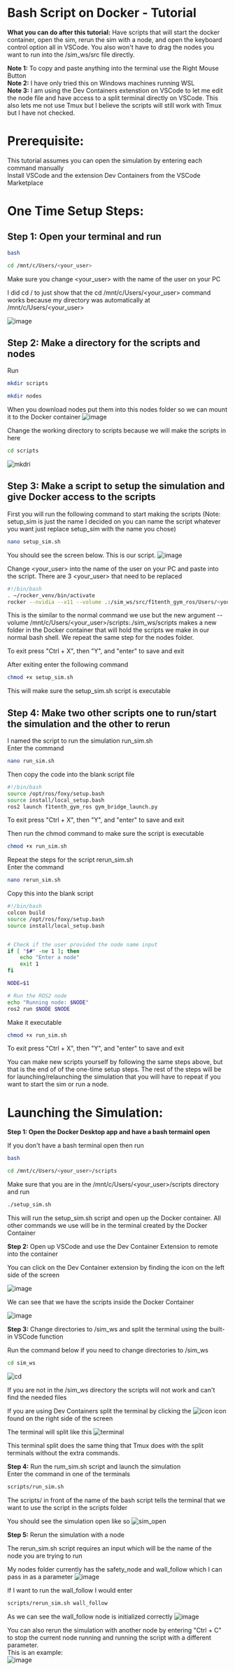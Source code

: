 # Bash Script on Docker - Tutorial

**What you can do after this tutorial:** Have scripts that will start the docker container, open the sim, rerun the sim with a node, and open the keyboard control option all in VSCode. You also won't have to drag the nodes you want to run into the /sim_ws/src file directly.

**Note 1:** To copy and paste anything into the terminal use the Right Mouse Button  
**Note 2:** I have only tried this on Windows machines running WSL  
**Note 3:** I am using the Dev Containers extenstion on VSCode to let me edit the node file and have access to a split terminal directly on VSCode. This also lets me not use Tmux but I believe the scripts will still work with Tmux but I have not checked.

# Prerequisite:  
This tutorial assumes you can open the simulation by entering each command manually  
Install VSCode and the extension Dev Containers from the VSCode Marketplace

# One Time Setup Steps:

## **Step 1:** Open your terminal and run  
```bash
bash
```
```bash
cd /mnt/c/Users/<your_user>
```

Make sure you change <your_user> with the name of the user on your PC

I did cd / to just show that the cd /mnt/c/Users/<your_user> command works because my directory was automatically at /mnt/c/Users/<your_user>

![image](https://github.com/user-attachments/assets/cbe137a4-a83e-4c53-8ca7-091542789d4e)

## **Step 2:** Make a directory for the scripts and nodes
Run
```bash
mkdir scripts
```
```bash
mkdir nodes
```
When you download nodes put them into this nodes folder so we can mount it to the Docker container
![image](https://github.com/user-attachments/assets/67c8bc6e-77f5-4fbb-9429-748c0575be14)


Change the working directory to scripts because we will make the scripts in here
```bash
cd scripts
```
![mkdri](https://github.com/user-attachments/assets/3e5c2adf-9b7f-4616-94ae-65498b35427f)

## **Step 3:** Make a script to setup the simulation and give Docker access to the scripts  

First you will run the following command to start making the scripts (Note: setup_sim is just the name I decided on you can name the script whatever you want just replace setup_sim with the name you chose)
```bash
nano setup_sim.sh
```
You should see the screen below. This is our script.
![image](https://github.com/user-attachments/assets/ef472736-369e-4644-81ab-503b4452fe64)


Change <your_user> into the name of the user on your PC and paste into the script. There are 3 <your_user> that need to be replaced
```bash
#!/bin/bash
. ~/rocker_venv/bin/activate
rocker --nvidia --x11 --volume .:/sim_ws/src/f1tenth_gym_ros/Users/<your_user>/f1tenth_gym_ros --volume /mnt/c/Users/<your_user>/scripts:/sim_ws/scripts --volume /mnt/c/Users/<your_user>/nodes:/sim_ws/src/nodes -- f1tenth_gym_ros
```

This is the similar to the normal command we use but the new argument --volume /mnt/c/Users/<your_user>/scripts:./sim_ws/scripts makes a new folder in the Docker container that will hold the scripts we make in our normal bash shell. We repeat the same step for the nodes folder.

To exit press "Ctrl + X", then "Y", and "enter" to save and exit

After exiting enter the following command
```bash
chmod +x setup_sim.sh
```

This will make sure the setup_sim.sh script is executable

## **Step 4:** Make two other scripts one to run/start the simulation and the other to rerun

I named the script to run the simulation run_sim.sh   
Enter the command

```bash
nano run_sim.sh
```

Then copy the code into the blank script file
```bash
#!/bin/bash
source /opt/ros/foxy/setup.bash
source install/local_setup.bash
ros2 launch f1tenth_gym_ros gym_bridge_launch.py
```

To exit press "Ctrl + X", then "Y", and "enter" to save and exit

Then run the chmod command to make sure the script is executable
```bash
chmod +x run_sim.sh
```

Repeat the steps for the script rerun_sim.sh  
Enter the command
```bash
nano rerun_sim.sh
```

Copy this into the blank script
```bash
#!/bin/bash
colcon build
source /opt/ros/foxy/setup.bash
source install/local_setup.bash


# Check if the user provided the node name input
if [ "$#" -ne 1 ]; then
    echo "Enter a node"
    exit 1
fi

NODE=$1

# Run the ROS2 node
echo "Running node: $NODE"
ros2 run $NODE $NODE
```

Make it executable
```bash
chmod +x run_sim.sh
```
To exit press "Ctrl + X", then "Y", and "enter" to save and exit  

You can make new scripts yourself by following the same steps above, but that is the end of of the one-time setup steps. The rest of the steps will be for launching/relaunching the simulation that you will have to repeat if you want to start the sim or run a node.

# Launching the Simulation:

**Step 1: Open the Docker Desktop app and have a bash termainl open**  

If you don't have a bash terminal open then run
```bash
bash
```
```bash
cd /mnt/c/Users/<your_user>/scripts
```

Make sure that you are in the /mnt/c/Users/<your_user>/scripts directory and run
```bash
./setup_sim.sh
```

This will run the setup_sim.sh script and open up the Docker container. All other commands we use will be in the terminal created by the Docker Container

**Step 2:** Open up VSCode and use the Dev Container Extension to remote into the container

You can click on the Dev Container extension by finding the icon on the left side of the screen

![image](https://github.com/user-attachments/assets/5e401b38-70d2-41ee-bb83-b94353951bd9)

We can see that we have the scripts inside the Docker Container

![image](https://github.com/user-attachments/assets/a1fbe7f6-d907-4370-b326-b70ce75a8b3a)


**Step 3:** Change directories to /sim_ws and split the terminal using the built-in VSCode function  

Run the command below if you need to change directories to /sim_ws
```bash
cd sim_ws
```
![cd](https://github.com/user-attachments/assets/6f04b496-ab46-426a-bc11-935f89c904ca)

If you are not in the /sim_ws directory the scripts will not work and can't find the needed files

If you are using Dev Containers split the terminal by clicking the ![icon](https://github.com/user-attachments/assets/f5e5ee96-5a61-4dff-a5f9-1bfa0dcc571c) icon found on the right side of the screen

The terminal will split like this
![terminal](https://github.com/user-attachments/assets/dfa5a892-958f-4c9b-a030-c3f0fd2977bb)

This terminal split does the same thing that Tmux does with the split terminals without the extra commands. 

**Step 4:** Run the rum_sim.sh script and launch the simulation  
Enter the command in one of the terminals
```bash
scripts/run_sim.sh
```

The scripts/ in front of the name of the bash script tells the terminal that we want to use the script in the scripts folder  

You should see the simulation open like so
![sim_open](https://github.com/user-attachments/assets/600e993f-a3ff-4747-a560-e49fb9063dad)

**Step 5:** Rerun the simulation with a node

The rerun_sim.sh script requires an input which will be the name of the node you are trying to run

My nodes folder currently has the safety_node and wall_follow which I can pass in as a parameter
![image](https://github.com/user-attachments/assets/de6dfb80-0d66-490e-8ca9-dafd22564523)

If I want to run the wall_follow I would enter
```bash
scripts/rerun_sim.sh wall_follow
```
As we can see the wall_follow node is initialized correctly
![image](https://github.com/user-attachments/assets/f6f7b29f-ff9e-4f94-b4cc-2a8a48a84c39)

You can also rerun the simulation with another node by entering "Ctrl + C" to stop the current node running and running the script with a different parameter.  
This is an example:  
![image](https://github.com/user-attachments/assets/8083c6e2-8559-49b5-b9ca-fa3392cc34d3)





